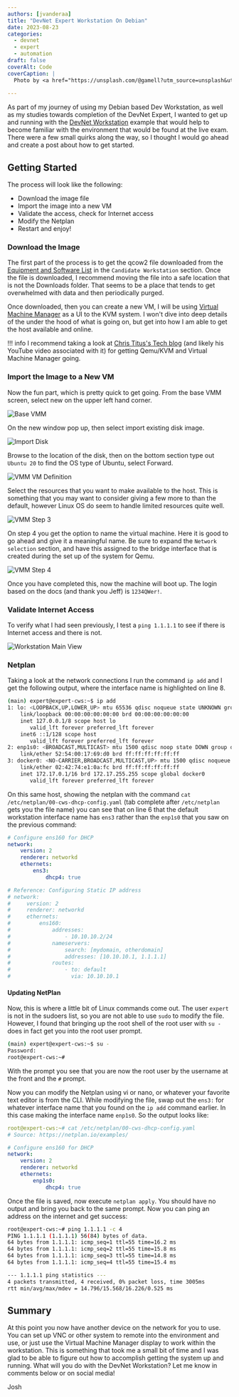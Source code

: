 ```yaml
---
authors: [jvanderaa]
title: "DevNet Expert Workstation On Debian"
date: 2023-08-23
categories:
  - devnet
  - expert
  - automation
draft: false
coverAlt: Code
coverCaption: |
  Photo by <a href="https://unsplash.com/@gamell?utm_source=unsplash&utm_medium=referral&utm_content=creditCopyText">Joan Gamell</a> on <a href="https://unsplash.com/photos/ZS67i1HLllo?utm_source=unsplash&utm_medium=referral&utm_content=creditCopyText">Unsplash</a>
  
---
```


As part of my journey of using my Debian based Dev Workstation, as well as my studies towards completion of the DevNet Expert, I wanted to get up and running with the [DevNet Workstation](https://learningnetwork.cisco.com/s/article/devnet-expert-equipment-and-software-list) example that would help to become familiar with the environment that would be found at the live exam. There were a few small quirks along the way, so I thought I would go ahead and create a post about how to get started.

<!-- more -->

## Getting Started

The process will look like the following:

- Download the image file
- Import the image into a new VM
- Validate the access, check for Internet access
- Modify the Netplan
- Restart and enjoy!

### Download the Image

The first part of the process is to get the qcow2 file downloaded from the [Equipment and Software List](https://learningnetwork.cisco.com/s/article/devnet-expert-equipment-and-software-list) in the `Candidate Workstation` section. Once the file is downloaded, I recommend moving the file into a safe location that is not the Downloads folder. That seems to be a place that tends to get overwhelmed with data and then periodically purged.

Once downloaded, then you can create a new VM, I will be using [Virtual Machine Manager](https://virt-manager.org/) as a UI to the KVM system. I won't dive into deep details of the under the hood of what is going on, but get into how I am able to get the host available and online.

!!! info
    I recommend taking a look at [Chris Titus's Tech blog](https://christitus.com/vm-setup-in-linux/) (and likely his YouTube video associated with it) for getting Qemu/KVM and Virtual Machine Manager going.


### Import the Image to a New VM

Now the fun part, which is pretty quick to get going. From the base VMM screen, select new on the upper left hand corner.

![Base VMM](vmm_home.png)

On the new window pop up, then select import existing disk image.

![Import Disk](vmm_step1.png)

Browse to the location of the disk, then on the bottom section type out `Ubuntu 20` to find the OS type of Ubuntu, select Forward.

![VMM VM Definition](vmm_step2.png)

Select the resources that you want to make available to the host. This is something that you may want to consider giving a few more to than the default, however Linux OS do seem to handle limited resources quite well.

![VMM Step 3](vmm_step3.png)

On step 4 you get the option to name the virtual machine. Here it is good to go ahead and give it a meaningful name. Be sure to expand the `Network selection` section, and have this assigned to the bridge interface that is created during the set up of the system for Qemu.

![VMM Step 4](vmm_step4.png)

Once you have completed this, now the machine will boot up. The login based on the docs (and thank you Jeff) is `1234QWer!`. 

### Validate Internet Access

To verify what I had seen previously, I test a `ping 1.1.1.1` to see if there is Internet access and there is not.

![Workstation Main View](wks_main.png)

### Netplan

Taking a look at the network connections I run the command `ip add` and I get the following output, where the interface name is highlighted on line 8.

```bash {linenos="table",hl_lines=[8]}
(main) expert@expert-cws:~$ ip add
1: lo: <LOOPBACK,UP,LOWER_UP> mtu 65536 qdisc noqueue state UNKNOWN group default qlen 1000
    link/loopback 00:00:00:00:00:00 brd 00:00:00:00:00:00
    inet 127.0.0.1/8 scope host lo
       valid_lft forever preferred_lft forever
    inet6 ::1/128 scope host 
       valid_lft forever preferred_lft forever
2: enp1s0: <BROADCAST,MULTICAST> mtu 1500 qdisc noop state DOWN group default qlen 1000
    link/ether 52:54:00:17:69:d0 brd ff:ff:ff:ff:ff:ff
3: docker0: <NO-CARRIER,BROADCAST,MULTICAST,UP> mtu 1500 qdisc noqueue state DOWN group default 
    link/ether 02:42:74:e1:0a:fc brd ff:ff:ff:ff:ff:ff
    inet 172.17.0.1/16 brd 172.17.255.255 scope global docker0
       valid_lft forever preferred_lft forever

```

On this same host, showing the netplan with the command `cat /etc/netplan/00-cws-dhcp-config.yaml` (tab complete after `/etc/netplan` gets you the file name) you can see that on line 6 that the default workstation interface name has `ens3` rather than the `enp1s0` that you saw on the previous command:

```yaml {linenos="table",hl_lines=[6]}
# Configure ens160 for DHCP
network:
    version: 2
    renderer: networkd
    ethernets:
        ens3:
            dhcp4: true

# Reference: Configuring Static IP address
# network:
#     version: 2
#     renderer: networkd
#     ethernets:
#         ens160:
#             addresses:
#                 - 10.10.10.2/24
#             nameservers:
#                 search: [mydomain, otherdomain]
#                 addresses: [10.10.10.1, 1.1.1.1]
#             routes:
#                 - to: default
#                   via: 10.10.10.1
```

#### Updating NetPlan

Now, this is where a little bit of Linux commands come out. The user `expert` is not in the sudoers list, so you are not able to use `sudo` to modify the file. However, I found that bringing up the root shell of the root user with `su -` does in fact get you into the root user prompt.

```bash
(main) expert@expert-cws:~$ su -
Password: 
root@expert-cws:~# 
```

With the prompt you see that you are now the root user by the username at the front and the `#` prompt.

Now you can modify the Netplan using vi or nano, or whatever your favorite text editor is from the CLI. While modifying the file, swap out the `ens3:` for whatever interface name that you found on the `ip add` command earlier. In this case making the interface name `enp1s0`. So the output looks like:

```yaml
root@expert-cws:~# cat /etc/netplan/00-cws-dhcp-config.yaml 
# Source: https://netplan.io/examples/

# Configure ens160 for DHCP
network:
    version: 2
    renderer: networkd
    ethernets:
        enp1s0:
            dhcp4: true

```

Once the file is saved, now execute `netplan apply`. You should have no output and bring you back to the same prompt. Now you can ping an address on the internet and get success:

```bash
root@expert-cws:~# ping 1.1.1.1 -c 4
PING 1.1.1.1 (1.1.1.1) 56(84) bytes of data.
64 bytes from 1.1.1.1: icmp_seq=1 ttl=55 time=16.2 ms
64 bytes from 1.1.1.1: icmp_seq=2 ttl=55 time=15.8 ms
64 bytes from 1.1.1.1: icmp_seq=3 ttl=55 time=14.8 ms
64 bytes from 1.1.1.1: icmp_seq=4 ttl=55 time=15.4 ms

--- 1.1.1.1 ping statistics ---
4 packets transmitted, 4 received, 0% packet loss, time 3005ms
rtt min/avg/max/mdev = 14.796/15.568/16.226/0.525 ms

```

## Summary

At this point you now have another device on the network for you to use. You can set up VNC or other system to remote into the environment and use, or just use the Virtual Machine Manager display to work within the workstation. This is something that took me a small bit of time and I was glad to be able to figure out how to accomplish getting the system up and running. What will you do with the DevNet Workstation? Let me know in comments below or on social media!

Josh